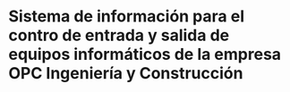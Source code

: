 # Sistema de información para el contro de entrada y salida de equipos informáticos de la empresa OPC Ingeniería y Construcción
